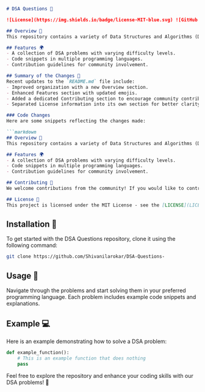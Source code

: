 ```markdown
# DSA Questions 📖

![License](https://img.shields.io/badge/license-MIT-blue.svg) ![GitHub stars](https://img.shields.io/github/stars/Shivanilarokar/DSA-Questions-?style=social)

## Overview 🌠
This repository contains a variety of Data Structures and Algorithms (DSA) problems designed to enhance your coding skills and understanding of DSA concepts. It serves as a resource for both beginners and experienced developers looking to practice and improve their algorithmic thinking.

## Features 🌍
- A collection of DSA problems with varying difficulty levels.
- Code snippets in multiple programming languages.
- Contribution guidelines for community involvement.

## Summary of the Changes 📝
Recent updates to the `README.md` file include:
- Improved organization with a new Overview section.
- Enhanced Features section with updated emojis.
- Added a dedicated Contributing section to encourage community contributions.
- Separated License information into its own section for better clarity.

### Code Changes
Here are some snippets reflecting the changes made:

```markdown
## Overview 🌠
This repository contains a variety of Data Structures and Algorithms (DSA) problems designed to enhance your coding skills and understanding of DSA concepts.

## Features 🌍
- A collection of DSA problems with varying difficulty levels.
- Code snippets in multiple programming languages.
- Contribution guidelines for community involvement.

## Contributing 🙌
We welcome contributions from the community! If you would like to contribute, please follow the contribution guidelines in this repository.

## License 📜
This project is licensed under the MIT License - see the [LICENSE](LICENSE) file for details.
```

## Installation 🔧
To get started with the DSA Questions repository, clone it using the following command:

```bash
git clone https://github.com/Shivanilarokar/DSA-Questions-
```

## Usage 🚀
Navigate through the problems and start solving them in your preferred programming language. Each problem includes example code snippets and explanations.

## Example 💻
Here is an example demonstrating how to solve a DSA problem:

```python
def example_function():
    # This is an example function that does nothing
    pass
```

Feel free to explore the repository and enhance your coding skills with our DSA problems! 🎉
```